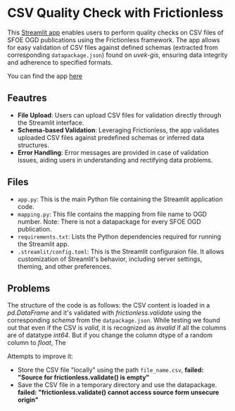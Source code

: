 # CSV Quality Check with Frictionless
This [Streamlit app](https://appfrictionless-test0.streamlit.app/) enables users to perform quality checks on CSV files of SFOE OGD publications using the Frictionless framework. The app allows for easy validation of CSV files against defined schemas (extracted from corresponding `datapackage.json`) found on _uvek-gis_, ensuring data integrity and adherence to specified formats.

You can find the app [here](https://appfrictionless-test0.streamlit.app/)

## Feautres
- **File Upload**: Users can upload CSV files for validation directly through the Streamlit interface.
- **Schema-based Validation**: Leveraging Frictionless, the app validates uploaded CSV files against predefined schemas or inferred data structures.
- **Error Handling**: Error messages are provided in case of validation issues, aiding users in understanding and rectifying data problems.


## Files
- `app.py`: This is the main Python file containing the Streamlit application code.
- `mapping.py`: This file contains the mapping from file name to OGD number. Note: There is not a datapackage for every SFOE OGD publication.
- `requirements.txt`: Lists the Python dependencies required for running the Streamlit app.
- `.streamlit/config.toml`: This is the Streamlit configuraion file. It allows customization of Streamlit's behavior, including server settings, theming, and other preferences.


## Problems
The structure of the code is as follows: the CSV content is loaded in a _pd.DataFrame_ and it's validated with _frictionless.validate_ using the corresponding _schema_ from the `datpackage.json`.
While testing we found out that even if the CSV is _valid_, it is recognized as _invalid_ if all the columns are of datatype _int64_. But if you change the column dtype of a random column to _float_, The

Attempts to improve it:
- Store the CSV file "locally" using the path `file_name.csv`, **failed: "Source for frictionless.validate() is empty"**
- Save the CSV file in a temporary directory and use the datapackage. **failed: "frictionless.validate() cannot access source form unsecure origin"**

